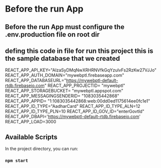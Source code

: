 # Before the run App

## Before the run App must configure the .env.production file on root dir

## defing this code in file for run this project this is the sample database that we created 
REACT_APP_API_KEY="AIzaSyDMqNwXRHRNVfkGqYzulvFs2RzKw27VJJo"
REACT_APP_AUTH_DOMAIN="mywebptl.firebaseapp.com"
REACT_APP_DATABASEURL="https://mywebptl-default-rtdb.firebaseio.com"
REACT_APP_PROJECTID= "mywebptl"
REACT_APP_STORAGEBUCKET= "mywebptl.appspot.com"
REACT_APP_MESSAGINGSENDERID= "1083035442868"
REACT_APP_APPID= "1:1083035442868:web:00dd0ed1175614ee0fc1e1"
REACT_APP_ID_TYPE="AadharCard"
REACT_APP_ID_TYPE_ALN=12
REACT_APP_ID_TYPE_PLN=10
REACT_APP_ID_GOV_ID="enterGovtId"
REACT_APP_DBAPI='https://mywebptl-default-rtdb.firebaseio.com'
REACT_APP_LOAD=3000


## Available Scripts

In the project directory, you can run:

### `npm start`


